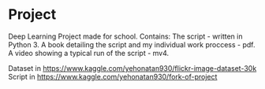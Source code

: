 # Project
Deep Learning Project made for school.
Contains:
  The script - written in Python 3.
  A book detailing the script and my individual work proccess - pdf.
  A video showing a typical run of the script - mv4.
 
  Dataset in https://www.kaggle.com/yehonatan930/flickr-image-dataset-30k
  Script in https://www.kaggle.com/yehonatan930/fork-of-project
